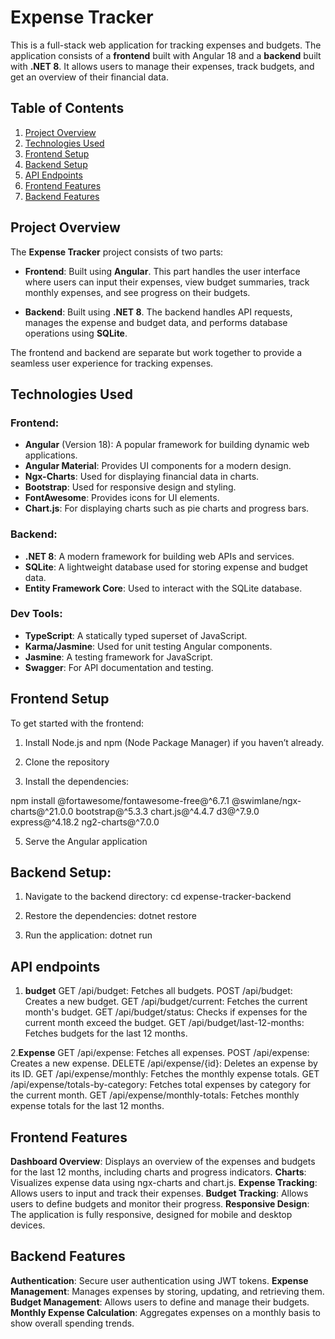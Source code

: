 # Expense Tracker

This is a full-stack web application for tracking expenses and budgets. The application consists of a **frontend** built with Angular 18 and a **backend** built with **.NET 8**. It allows users to manage their expenses, track budgets, and get an overview of their financial data.

## Table of Contents

1. [Project Overview](#project-overview)
2. [Technologies Used](#technologies-used)
3. [Frontend Setup](#frontend-setup)
4. [Backend Setup](#backend-setup)
5. [API Endpoints](#api-endpoints)
6. [Frontend Features](#frontend-features)
7. [Backend Features](#backend-features)

## Project Overview

The **Expense Tracker** project consists of two parts:

- **Frontend**: Built using **Angular**. This part handles the user interface where users can input their expenses, view budget summaries, track monthly expenses, and see progress on their budgets.
  
- **Backend**: Built using **.NET 8**. The backend handles API requests, manages the expense and budget data, and performs database operations using **SQLite**.

The frontend and backend are separate but work together to provide a seamless user experience for tracking expenses.

## Technologies Used

### Frontend:
- **Angular** (Version 18): A popular framework for building dynamic web applications.
- **Angular Material**: Provides UI components for a modern design.
- **Ngx-Charts**: Used for displaying financial data in charts.
- **Bootstrap**: Used for responsive design and styling.
- **FontAwesome**: Provides icons for UI elements.
- **Chart.js**: For displaying charts such as pie charts and progress bars.

### Backend:
- **.NET 8**: A modern framework for building web APIs and services.
- **SQLite**: A lightweight database used for storing expense and budget data.
- **Entity Framework Core**: Used to interact with the SQLite database.

### Dev Tools:
- **TypeScript**: A statically typed superset of JavaScript.
- **Karma/Jasmine**: Used for unit testing Angular components.
- **Jasmine**: A testing framework for JavaScript.
- **Swagger**: For API documentation and testing.
  
## Frontend Setup

To get started with the frontend:

1. Install Node.js and npm (Node Package Manager) if you haven’t already.
2. Clone the repository

3. Install the dependencies:
   
npm install @fortawesome/fontawesome-free@^6.7.1
@swimlane/ngx-charts@^21.0.0
bootstrap@^5.3.3
chart.js@^4.4.7
d3@^7.9.0
express@^4.18.2
ng2-charts@^7.0.0



5. Serve the Angular application

## Backend Setup:

1. Navigate to the backend directory:
cd expense-tracker-backend

2. Restore the dependencies:
dotnet restore

3. Run the application:
dotnet run

## API endpoints
1. **budget**
GET /api/budget: Fetches all budgets.
POST /api/budget: Creates a new budget.
GET /api/budget/current: Fetches the current month's budget.
GET /api/budget/status: Checks if expenses for the current month exceed the budget.
GET /api/budget/last-12-months: Fetches budgets for the last 12 months.

2.**Expense**
GET /api/expense: Fetches all expenses.
POST /api/expense: Creates a new expense.
DELETE /api/expense/{id}: Deletes an expense by its ID.
GET /api/expense/monthly: Fetches the monthly expense totals.
GET /api/expense/totals-by-category: Fetches total expenses by category for the current month.
GET /api/expense/monthly-totals: Fetches monthly expense totals for the last 12 months.

## Frontend Features
**Dashboard Overview**: Displays an overview of the expenses and budgets for the last 12 months, including charts and progress indicators.
**Charts**: Visualizes expense data using ngx-charts and chart.js.
**Expense Tracking**: Allows users to input and track their expenses.
**Budget Tracking**: Allows users to define budgets and monitor their progress.
**Responsive Design**: The application is fully responsive, designed for mobile and desktop devices.

## Backend Features
**Authentication**: Secure user authentication using JWT tokens.
**Expense Management**: Manages expenses by storing, updating, and retrieving them.
**Budget Management**: Allows users to define and manage their budgets.
**Monthly Expense Calculation**: Aggregates expenses on a monthly basis to show overall spending trends.



